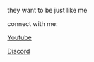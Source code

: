 they want to be just like me

connect with me:

[Youtube](https://www.youtube.com/channel/UCbY38-iERpfHYLOESjIr6Gw)

[Discord](https://discord.gg/RPeyZgzNsH)


